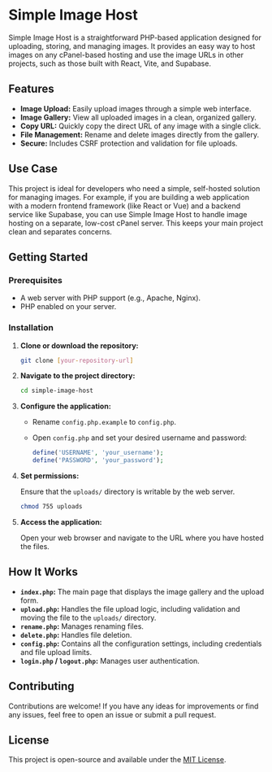 # Simple Image Host

Simple Image Host is a straightforward PHP-based application designed for uploading, storing, and managing images. It provides an easy way to host images on any cPanel-based hosting and use the image URLs in other projects, such as those built with React, Vite, and Supabase.

## Features

- **Image Upload:** Easily upload images through a simple web interface.
- **Image Gallery:** View all uploaded images in a clean, organized gallery.
- **Copy URL:** Quickly copy the direct URL of any image with a single click.
- **File Management:** Rename and delete images directly from the gallery.
- **Secure:** Includes CSRF protection and validation for file uploads.

## Use Case

This project is ideal for developers who need a simple, self-hosted solution for managing images. For example, if you are building a web application with a modern frontend framework (like React or Vue) and a backend service like Supabase, you can use Simple Image Host to handle image hosting on a separate, low-cost cPanel server. This keeps your main project clean and separates concerns.

## Getting Started

### Prerequisites

- A web server with PHP support (e.g., Apache, Nginx).
- PHP enabled on your server.

### Installation

1.  **Clone or download the repository:**

    ```bash
    git clone [your-repository-url]
    ```

2.  **Navigate to the project directory:**

    ```bash
    cd simple-image-host
    ```

3.  **Configure the application:**

    - Rename `config.php.example` to `config.php`.
    - Open `config.php` and set your desired username and password:

      ```php
      define('USERNAME', 'your_username');
      define('PASSWORD', 'your_password');
      ```

4.  **Set permissions:**

    Ensure that the `uploads/` directory is writable by the web server.

    ```bash
    chmod 755 uploads
    ```

5.  **Access the application:**

    Open your web browser and navigate to the URL where you have hosted the files.

## How It Works

- **`index.php`:** The main page that displays the image gallery and the upload form.
- **`upload.php`:** Handles the file upload logic, including validation and moving the file to the `uploads/` directory.
- **`rename.php`:** Manages renaming files.
- **`delete.php`:** Handles file deletion.
- **`config.php`:** Contains all the configuration settings, including credentials and file upload limits.
- **`login.php` / `logout.php`:** Manages user authentication.

## Contributing

Contributions are welcome! If you have any ideas for improvements or find any issues, feel free to open an issue or submit a pull request.

## License

This project is open-source and available under the [MIT License](LICENSE).